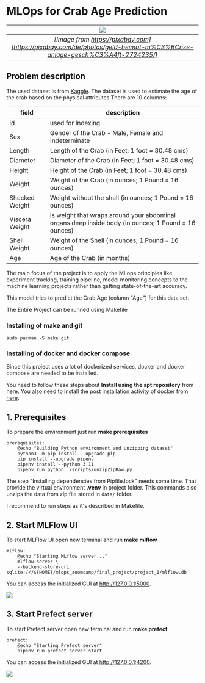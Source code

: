 # MLOps for Crab Age Prediction 
|![](/images/house.jpg)|
|:--:| 
|*[Image from https://pixabay.com](https://pixabay.com/de/photos/geld-heimat-m%C3%BCnze-anlage-gesch%C3%A4ft-2724235/)*|

## Problem description
The used dataset is from [Kaggle](https://www.kaggle.com/datasets/shalfey/extended-crab-age-prediction/data). The dataset is used to estimate the age of the crab based on the physical attributes
There are 10 columns:

<div align="center">

| field | description |
|------|------------| 
| id  | used for Indexing |
|Sex| Gender of the Crab - Male, Female and Indeterminate |
|Length | Length of the Crab (in Feet; 1 foot = 30.48 cms) |
|Diameter   |   Diameter of the Crab (in Feet; 1 foot = 30.48 cms) |
|Height  |  Height of the Crab (in Feet; 1 foot = 30.48 cms) |
|Weight |  Weight of the Crab (in ounces; 1 Pound = 16 ounces) |
|Shucked Weight |  Weight without the shell (in ounces; 1 Pound = 16 ounces) |
|Viscera Weight   |   is weight that wraps around your abdominal organs deep inside body (in ounces; 1 Pound = 16 ounces) |
|Shell Weight |   Weight of the Shell (in ounces; 1 Pound = 16 ounces) |
|Age     |  Age of the Crab (in months) |

</div>
The main focus of the project is to apply the MLops principles like experiment tracking, training pipeline, model monitoring concepts to the machine learning projects rather than getting state-of-the-art accuracy.

This model tries to predict the Crab Age (column "Age") for this data set.

The Entire Project can be runned using Makefile

### Installing of make and git
```
sudo pacman -S make git
```
### Installing of docker and docker compose
Since this project uses a lot of dockerized services, docker and docker compose are needed to be installed.

You need to follow these steps about **Install using the apt repository** from [here](https://docs.docker.com/engine/install/ubuntu/). You also need to install the post installation activity of docker from [here](https://docs.docker.com/engine/install/linux-postinstall/).

## 1. Prerequisites
To prepare the environment just run **make prerequisites**
```
prerequisites:
	@echo "Building Python environment and unzipping dataset"
	python3 -m pip install --upgrade pip
	pip install --upgrade pipenv
	pipenv install --python 3.11
	pipenv run python ./scripts/unzipZipRaw.py
```
The step "Installing dependencies from Pipfile.lock" needs some time.
That provide the virtual environment **.venv** in project folder. This commands also unzips the data from zip file stored in ```data/``` folder.

I recommend to run steps as it's described in Makefile.

## 2. Start MLFlow UI
To start MLFlow UI open new terminal and run **make mlflow**
```
mlflow:
	@echo "Starting MLflow server..."
	mlflow server \
	--backend-store-uri sqlite:///${HOME}/mlops_zoomcamp/final_project/project_1/mlflow.db 
```
You can access the initialized GUI at http://127.0.0.1:5000.

![](/images/mlflow-initialGUI.png)



## 3. Start Prefect server
To start Prefect server open new terminal and run **make prefect**
```
prefect:
	@echo "Starting Prefect server"
	pipenv run prefect server start
```
You can access the initialized GUI at http://127.0.0.1:4200.

![](/images/prefect-initialGUI.png)
<!---
## 4. Workflow orchestration
Now everything is ready to start the orchestration workflow. Run **make deploy** in a new terminal window.
```
deploy: ./data/raw/housing-prices-35.csv
	@echo "Starting workflow deployment with Prefect"
	# if error: Work pool named 'zoompool' already exists. 
	# Please try creating your work pool again with a different name.
	# uncomment next line
	#pipenv run prefect work-pool delete 'zoompool'
	pipenv run prefect work-pool create --type process zoompool
	pipenv run prefect --no-prompt deploy --all
	pipenv run prefect worker start -p zoompool
```
With that everything is prepared. You only need to go to [Prefect website](http://127.0.0.1:4200/deployments) and hit "Quick run"

![](/images/prefect-quickRun.png)

Running the flows (and sub flows) and tasks can take some time.
This workflow includes a whole bunch of steps. 
First the datasets are provided. You can find all of them in the data/processed folder. After that there is a preparation step. For the training I have chosen the columns "area_living", "area_land", "n_rooms", "price", and "year". I extracted the "year" information from the "date" column.
This specific features are used in the training step.
You can find the run on MLFlow website. The model is now registered and I also promoted it to Staging stage automatically.

![](/images/mlflow-Run.png)

After that a test is triggered. For this purpose I decided to transition that model to Production. This decision can make no sense in production environment but I wanted to see this transition in action.

![](/images/mlflow-prodModel.png)

As the last step there is a prediction. For that purpose I used a different dataset. The dataset has almost 4.000 rows and for the prediction a randomly choosen row is used. You can find the predicted price in the terminal.

All of this mentioned steps are shown in the Prefect GUI after the main flow has finished.

![](/images/prefect-FlowCompleted.png)

For the training and the test an automatically created HTML report is stored in the evidently folder.

![](/images/report.png)

## 5. Monitoring with Evidently and Grafana
This step shows Evidently and Grafana in action. It is dockerized (have a look at monitoring/docker-compose.yaml). To start this step open new terminal and run **make monitoring**. Run this make command in root directory.
```
monitoring:
	@echo "Starting monitoring with Evidently and Grafana dashboards"
	pipenv run docker-compose -f ./monitoring/docker-compose.yaml up --build
	@echo "Open a new terminal and run"
	@echo "cd monitoring"
	@echo "python evidently_metrics_calculation.py"
```
This provides 3 running docker containers for you (database, [Grafana](http://localhost:3000/), and [Adminer](http://localhost:8080/)). The user credentials for Grafana are admin:admin.
Then you have to open new terminal and change directory to the monitoring folder and run **python evidently_metrics_calculation.py** manually.
A process is triggered to simulate production usage of the model. For that purpose some metrics are calculated for 9 runs (3 for each of 3 different data sets). On Grafana website you can find a prepared dashboard "Housing Prices Prediction Dashboard". After finishing you can see the results.

![](/images/grafana-db.png)

I implemented also simple alerting to raise an error when one specific value is higher than expected.  

![](/images/grafana-alerting.png)


## 6. Model deployment as simple web service
This step is about deploying the model as a web service. It is also dockerized (have a look at the Dockerfile in the web-service folder). The image building process can be triggered by running **make web-service**.
```
web-service:
	@echo "Creating docker container for model deployment (as web service)"
	pipenv run docker build -f ./web-service/Dockerfile -t housing-price-prediction-service:v1
	@echo "Open a new terminal and run"
	@echo "cd web-service"
	@echo "docker run -it --rm -p 9696:9696 housing-price-prediction-service:v1"
	@echo "Open a new terminal and run"
	@echo "python test.py"
	@echo "To stop all running docker containers run"
	@echo "docker stop $(docker ps -a -q)"
```
Then you have to change directory to the web-service folder. By running **docker run -it --rm -p 9696:9696 housing-price-prediction-service:v1** the docker container is started. The web service is listening at http://0.0.0.0:9696. 
Open a new terminal (in the web-service folder) and run **python test.py**. This triggers a request to get a prediction for one specific example. This triggers one request and outputs the result of the prediction to the terminal.

## 7. Cleaning
To clean everything open new terminal and run **make clean**
```
clean:
	@echo "Cleaning"
	rm -rf __pycache__
	rm -rf data/processed
	rm -rf data/raw/housing-prices-35.csv
	rm -rf evidently
	rm -rf mlruns
	rm -rf mlflow.db
	pipenv --rm
```
This also removes the virtual environment in the project folder **.venv**


## Reproducibility
Following each step in the mentioned order should make it easy to reproduce the same results like me.

## Best Practices
There are unit tests implemented and I used black, isort and pylint as linter and code formatters (have a look at pyproject.toml). I used a Makefile for the most important steps. This order should guide you through the project. I also implemented pre-commit hooks (see .pre-commit-config.yaml) and I added ci-tests (see .github/workflows/ci-tests.yml). -->